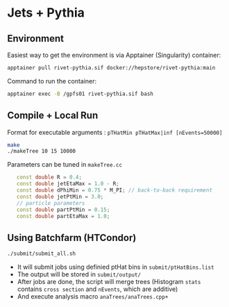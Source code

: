 # Jets + Pythia

## Environment
Easiest way to get the environment is via Apptainer (Singularity) container:

```bash
apptainer pull rivet-pythia.sif docker://hepstore/rivet-pythia:main
```

Command to run the container:

```bash
apptainer exec -B /gpfs01 rivet-pythia.sif bash
```

## Compile + Local Run

Format for executable arguments : `pTHatMin pTHatMax|inf [nEvents=50000]`

```bash
make
./makeTree 10 15 10000
```

Parameters can be tuned in `makeTree.cc`
```cpp
   const double R = 0.4;
   const double jetEtaMax = 1.0 - R;
   const double dPhiMin = 0.75 * M_PI; // back-to-back requirement
   const double jetPtMin = 3.0;
   // particle parameters
   const double partPtMin = 0.15;
   const double partEtaMax = 1.0;
```

## Using Batchfarm (HTCondor)
```bash
./submit/submit_all.sh
```
- It will submit jobs using definied ptHat bins in `submit/ptHatBins.list`
- The output will be stored in `submit/output/`
- After jobs are done, the script will merge trees (Histogram `stats` contains `cross section` and `nEvents`, which are additive)
- And execute analysis macro `anaTrees/anaTrees.cpp+`

